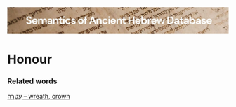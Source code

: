 <html><body><img id="banner" src="../../images/banners/banner.png" alt="banner" /></body></html>

# **Honour**


### Related words
[עֲטָרָה – wreath, crown](../words/3atarah.md)<br>